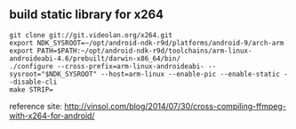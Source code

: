 ## build static library for x264


```
git clone git://git.videolan.org/x264.git
export NDK_SYSROOT=~/opt/android-ndk-r9d/platforms/android-9/arch-arm
export PATH=$PATH:~/opt/android-ndk-r9d/toolchains/arm-linux-androideabi-4.6/prebuilt/darwin-x86_64/bin/
./configure --cross-prefix=arm-linux-androideabi- --sysroot="$NDK_SYSROOT" --host=arm-linux --enable-pic --enable-static --disable-cli
make STRIP=
```

reference site: http://vinsol.com/blog/2014/07/30/cross-compiling-ffmpeg-with-x264-for-android/ 

